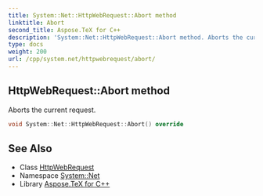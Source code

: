 ```yaml
---
title: System::Net::HttpWebRequest::Abort method
linktitle: Abort
second_title: Aspose.TeX for C++
description: 'System::Net::HttpWebRequest::Abort method. Aborts the current request in C++.'
type: docs
weight: 200
url: /cpp/system.net/httpwebrequest/abort/
---
```

## HttpWebRequest::Abort method


Aborts the current request.

```cpp
void System::Net::HttpWebRequest::Abort() override
```

## See Also

* Class [HttpWebRequest](../)
* Namespace [System::Net](../../)
* Library [Aspose.TeX for C++](../../../)
